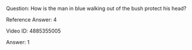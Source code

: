 Question: How is the man in blue walking out of the bush protect his head?

Reference Answer: 4

Video ID: 4885355005

Answer: 1

